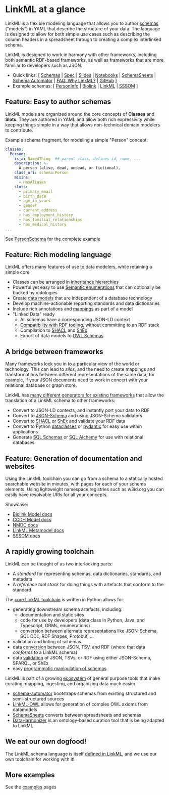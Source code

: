 # LinkML at a glance

LinkML is a flexible modeling language that allows you to author
[schemas](https://w3id.org/linkml/SchemaDefinition) ("models") in YAML that describe the structure of your
data. The language is designed to allow for both simple use cases such
as describing the column headers in a spreadsheet through to creating
a complex interlinked schema.

LinkML is designed to work in harmony with other frameworks, including
both semantic RDF-based frameworks, as well as frameworks that are more familiar
to developers such as JSON.

- Quick links: [ 
    [Schemas](../schemas) | 
    [Spec](../specifications/linkml-spec.md) |
    [Slides](https://www.slideshare.net/cmungall/linkml-intro-july-2022pptx) |
    [Notebooks](https://github.com/linkml/linkml/blob/main/notebooks) |
    [SchemaSheets](https://linkml.io/schemasheets/) |
    [Schema Automator](https://linkml.io/schema-automator/) |
    [FAQ: Why LinkML?](../faq/why-linkml.md) |
    [GitHub](https://github.com/linkml/linkml/)
  ]
- Example schemas: [ 
  [PersonInfo](https://github.com/linkml/linkml/blob/main/examples/PersonSchema/personinfo.yaml) |
  [Biolink](https://github.com/biolink/biolink-model/blob/master/biolink-model.yaml) | 
  [LinkML](https://github.com/linkml/linkml-model/blob/main/linkml_model/model/schema/meta.yaml) |
  [SSSOM](https://github.com/mapping-commons/sssom/blob/master/src/sssom_schema/schema/sssom_schema.yaml)
  ]

## Feature: Easy to author schemas

LinkML models are organized around the core concepts of **Classes**
and **Slots**. They are authored in YAML and allow both rich
expressivity while keeping things simple in a way that allows
non-technical domain modelers to contribute.

Example schema fragment, for modeling a simple "Person" concept:

```yaml
classes:
  Person:
    is_a: NamedThing  ## parent class, defines id, name, ...
    description: >-
      A person (alive, dead, undead, or fictional).
    class_uri: schema:Person
    mixins:
      - HasAliases
    slots:
      - primary_email
      - birth_date
      - age_in_years
      - gender
      - current_address
      - has_employment_history
      - has_familial_relationships
      - has_medical_history
...
```

See [PersonSchema](https://github.com/linkml/linkml/tree/main/examples/PersonSchema) for the complete example

## Feature: Rich modeling language

LinkML offers many features of use to data modelers, while retaining a simple core

- Classes can be arranged in [inheritance hierarchies](../schemas/inheritance.md)
- Powerful yet easy to use [Semantic enumerations](../schemas/enums.md) that can optionally be backed by ontologies
- Create [data models](../schemas/) that are independent of a database technology
- Develop machine-actionable reporting standards and data dictionaries 
- Include rich annotations and [mappings](../schemas/uris-and-mappings.md) as part of a model
- "Linked Data" ready
   - All schemas have a corresponding JSON-LD context
   - [Compatibility with RDF tooling](../data/rdf), without committing to an RDF stack
   - Compilation to [SHACL](../generators/shacl) and [ShEx](../generators/shex)
   - Export of data models to [OWL Schemas](../generators/owl)
  
## A bridge between frameworks

Many frameworks lock you in to a particular view of the world or
technology. This can lead to *silos*, and the need to create mappings
and transformations between different representations of the same
data; for example, if your JSON documents need to work in concert with
your relational database or graph store.

LinkML has [many different generators for existing
frameworks](../generators/index) that allow the translation of a LinkML
schema to other frameworks:

- Convert to JSON-LD contexts, and instantly port your data to RDF
- Convert to [JSON-Schema](../generators/json-schema) and using JSON-Schema validators
- Convert to [SHACL](../generators/shac) or [ShEx](../generators/shex) and validate your RDF data
- Convert to Python [dataclasses](../generators/python) or  [pydantic](../generators/pydantic) for easy use within applications
- Generate [SQL Schemas](../generators/sqlddl) or  [SQL Alchemy](../generators/sqlalchemy) for use with relational databases


## Feature: Generation of documentation and websites

Using the LinkML toolchain you can go from a schema to a statically
hosted searchable website in minutes, with pages for each of your
schema elements. Using lightweight namespace registries such as
w3id.org you can easily have resolvable URIs for all your concepts.

Showcase:

* [Biolink Model docs](https://biolink.github.io/biolink-model/)
* [CCDH Model docs](https://cancerdhc.github.io/ccdhmodel)
* [NMDC docs](https://microbiomedata.github.io/nmdc-schema/)
* [LinkML Metamodel docs](https://w3id.org/linkml/)
* [SSSOM docs](https://w3id.org/sssom/)

## A rapidly growing toolchain

LinkML can be thought of as two interlocking parts:

- A *standard* for representing schemas, data dictionaries, standards, and metadata
- A *reference tool stack* for doing things with artefacts that conform to the standard

The [core LinkML toolchain](https://github.com/linkml/linkml) is written in Python allows for:

- generating downstream schema artefacts, including:
    - documentation and static sites
    - code for use by developers (data class in Python, Java, and Typescript, ORMs, enumerations)
    - conversion between alternate representations like JSON-Schema, SQL DDL, RDF Shapes, Protobuf, ...
- validation and linting of schemas
- data [conversion](../data/conversion) between JSON, TSV, and RDF (where that data *conforms* to a LinkML schema)
- data [validation](../data/validating-data) of JSON, TSVs, or RDF using either JSON-Schema, SPARQL, or ShEx
- easy [programmatic manipulation of schemas](../developers/manipulating-schemas)


LinkML is part of a growing [ecosystem](../ecosystem) of general purpose tools that make curating, mapping, ingesting, and organizing data much easier

- [schema-automator](https://github.com/linkml/schema-automator) bootstraps schemas from existing structured and semi-structured sources
- [LinkML-OWL](https://github.com/linkml/linkml-owl) allows for generation of complex OWL axioms from datamodels
- [SchemaSheets](https://linkml.io/schemasheets/) converts between spreadsheets and schemas
- [DataHarmonizer](https://github.com/Public-Health-Bioinformatics/DataHarmonizer) is an ontology-based curation tool that is being adapted to LinkML

## We eat our own dogfood!

The LinkML schema language is itself [defined in LinkML](https://github.com/linkml/linkml-model/blob/main/linkml_model/model/schema/meta.yaml), and we use our own toolchain for working with it!

## More examples

See the [examples](../examples) pages

